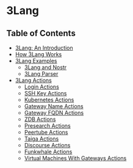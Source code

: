 <h1> 3Lang</h1>

<h2> Table of Contents </h2>

- [3Lang: An Introduction](./3lang_introduction.md)
- [How 3Lang Works](./3lang_how_it_works.md)
- [3Lang Examples](./3lang_examples/3lang_examples.md)
  - [3Lang and Nostr](./3lang_examples/3lang_example_nostr.md)
  - [3Lang Parser](./3lang_examples/3lang_parser.md)
- [3Lang Actions](./3lang_actions/3lang_actions.md)
  - [Login Actions](./3lang_actions/login.md)
  - [SSH Key Actions](./3lang_actions/ssh_key.md.md)
  - [Kubernetes Actions](./3lang_actions/k8s.md)
  - [Gateway Name Actions](./3lang_actions/gateway_name.md)
  - [Gateway FQDN Actions](./3lang_actions/gateway_fqdn.md)
  - [ZDB Actions](./3lang_actions/zdb.md)
  - [Presearch Actions](./3lang_actions/presearch.md)
  - [Peertube Actions](./3lang_actions/peertube.md)
  - [Taiga Actions](./3lang_actions/taiga.md)
  - [Discourse Actions](./3lang_actions/discourse.md)
  - [Funkwhale Actions](./3lang_actions/funkwhale.md)
  - [Virtual Machines With Gateways Actions](./3lang_actions/vms_with_gw.md)
